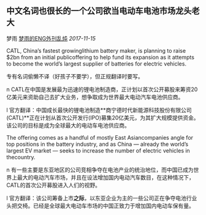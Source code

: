 ## 中文名词也很长的一个公司欲当电动车电池市场龙头老大

梦雨 [梦雨的ENG外刊乱炖](javascript:void(0);) *2017-11-15*

CATL, China’s fastest growinglithium battery maker, is planning to raise $2bn from an initial publicoffering to help fund its expansion as it attempts to become the world’s largest supplier of batteries for electric vehicles.

专有名词偷懒不译（好孩子不要学），但正规翻译时要写。

n  CATL在中国是发展最为迅速的锂电池制造商，正计划以首次公开募股来筹资20亿美元来资助自己去扩大业务，想争取成为世界最大电动汽车电池供应商。

l  官方翻译：中国成长最快的锂电池制造**商宁德时代新能源科技股份有限公司(CATL)**正在计划从首次公开发行(IPO)募集20亿美元，为其扩大规模提供资金。该公司的目标是成为全球最大的电动车电池供应商。

The offering comes as a handful of mostly East Asiancompanies angle for top positions in the battery industry, and as China — already the world’s largest EV market — seeks to increase the number of electric vehicles in thecountry. 

n  有一些主要是东亚地区的公司竞相争夺在电池产业的统治地位，而中国已成为世界上最大的电动汽车市场，并且在设法增加国内电动汽车数目，在这种情况下，CATL的首次公开募股进入人们的视野。

l  官方翻译：该公司筹备上市**之际**，以东亚企业为主的一些公司正在争夺电池行业头把交椅。已经是全球最大电动车市场的中国正致力于增加国内电动车保有量。









